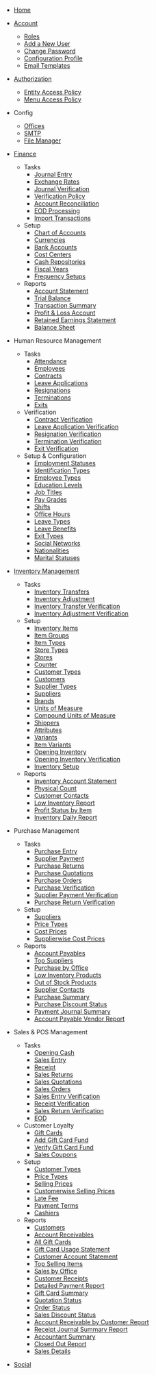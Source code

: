 - [Home](/)
- [Account](/account/readme)

  - [Roles](/account/roles)
  - [Add a New User](/account/add-new-user)
  - [Change Password](/account/change-password)
  - [Configuration Profile](/account/configuration-profile)
  - [Email Templates](/account/email-templates)

- [Authorization](/authorization/readme)

  - [Entity Access Policy](/authorization/entity-access-policy)
  - [Menu Access Policy](/authorization/menu-access-policy)

- Config

  - [Offices](/config/offices)
  - [SMTP](/config/smtp)
  - [File Manager](/config/file-manager)

<!-- - Website

  - **Tasks**
    - [Configuration](/website/tasks/configuration)
    - [Categories](/website/tasks/categories)
    - [Add a New Content](/website/tasks/add-a-new-content)
    - [Add a New Blog Post](/website/tasks/add-a-new-blog-post)
    - [View Blog Posts](/website/tasks/view-blog-posts)
    - [Menu](/website/tasks/menu)
    - [Contacts](/website/tasks/contacts)
    - [Subscriptions](/website/tasks/subscriptions)
  - [Layout Manager](/website/layout-manager/readme)
    - [Editing Theme Files](/website/layout-manager/editing-theme)
    - [Creating a New Theme](/website/layout-manager/creating-a-new-theme)
  - [Email Templates](/website/email-templates) -->

<!-- - [Address Book](/address-book/readme)
- [Calendar](/calendar/readme)
- [Updater App](/updater/readme) -->

- [Finance](/finance/readme)
  - Tasks
    - [Journal Entry](/finance/tasks/journal-entry)
    - [Exchange Rates](/finance/tasks/exchange-rates)
    - [Journal Verification](/finance/tasks/journal-verification)
    - [Verification Policy](/finance/tasks/verification-policy)
    - [Account Reconciliation](/finance/tasks/account-reconciliation)
    - [EOD Processing](/finance/tasks/eod-processing)
    - [Import Transactions](/finance/tasks/import-transactions)
  - Setup
    - [Chart of Accounts](/finance/setup/chart-of-accounts)
    - [Currencies](/finance/setup/currencies)
    - [Bank Accounts](/finance/setup/bank-accounts)
    - [Cost Centers](/finance/setup/cost-centers)
    - [Cash Repositories](/finance/setup/cash-repositories)
    - [Fiscal Years](/finance/setup/fiscal-years)
    - [Frequency Setups](/finance/setup/frequency-setups)
  - Reports
    - [Account Statement](/finance/reports/account-statement)
    - [Trial Balance](/finance/reports/trial-balance)
    - [Transaction Summary](/finance/reports/transaction-summary)
    - [Profit &amp; Loss Account](/finance/reports/profit-and-loss-account)
    - [Retained Earnings Statement](/finance/reports/retained-earnings-statement)
    - [Balance Sheet](/finance/reports/balance-sheet)
- Human Resource Management
  - Tasks
    - [Attendance](/human-resource-management/tasks/attendance)
    - [Employees](/human-resource-management/tasks/employees)
    - [Contracts](/human-resource-management/tasks/contracts)
    - [Leave Applications](/human-resource-management/tasks/leave-applications)
    - [Resignations](/human-resource-management/tasks/resignations)
    - [Terminations](/human-resource-management/tasks/terminations)
    - [Exits](/human-resource-management/tasks/exits)
  - Verification
    - [Contract Verification](/human-resource-management/verification/contracts)
    - [Leave Application Verification](/human-resource-management/verification/leave-applications)
    - [Resignation Verification](/human-resource-management/verification/resignations)
    - [Termination Verification](/human-resource-management/verification/terminations)
    - [Exit Verification](/human-resource-management/verification/exits)
  - Setup &amp; Configuration
    - [Employment Statuses](/human-resource-management/setup/employment-statuses)
    - [Identification Types](/human-resource-management/setup/identification-types)
    - [Employee Types](/human-resource-management/setup/employee-types)
    - [Education Levels](/human-resource-management/setup/education-levels)
    - [Job Titles](/human-resource-management/setup/job-titles)
    - [Pay Grades](/human-resource-management/setup/pay-grades)
    - [Shifts](/human-resource-management/setup/shifts)
    - [Office Hours](/human-resource-management/setup/office-hours)
    - [Leave Types](/human-resource-management/setup/leave-types)
    - [Leave Benefits](/human-resource-management/setup/leave-benefits)
    - [Exit Types](/human-resource-management/setup/exit-types)
    - [Social Networks](/human-resource-management/setup/social-networks)
    - [Nationalities](/human-resource-management/setup/nationalities)
    - [Marital Statuses](/human-resource-management/setup/marital-statuses)
- [Inventory Management](/inventory/readme)
  - Tasks
    - [Inventory Transfers](/inventory/tasks/inventory-transfers)
    - [Inventory Adjustment](/inventory/tasks/inventory-adjustment)
    - [Inventory Transfer Verification](/inventory/tasks/inventory-transfer-verification)
    - [Inventory Adjustment Verification](/inventory/tasks/inventory-adjustment-verification)
  - Setup
    - [Inventory Items](/inventory/setup/inventory-items)
    - [Item Groups](/inventory/setup/item-groups)
    - [Item Types](/inventory/setup/item-types)
    - [Store Types](/inventory/setup/store-types)
    - [Stores](/inventory/setup/stores)
    - [Counter](/inventory/setup/counters)
    - [Customer Types](/inventory/setup/customer-types)
    - [Customers](/inventory/setup/customers)
    - [Supplier Types](/inventory/setup/supplier-types)
    - [Suppliers](/inventory/setup/suppliers)
    - [Brands](/inventory/setup/brands)
    - [Units of Measure](/inventory/setup/units-of-measure)
    - [Compound Units of Measure](/inventory/setup/compound-units-of-measure)
    - [Shippers](/inventory/setup/shippers)
    - [Attributes](/inventory/setup/attributes)
    - [Variants](/inventory/setup/variants)
    - [Item Variants](/inventory/setup/item-variants)
    - [Opening Inventory](/inventory/setup/opening-inventory)
    - [Opening Inventory Verification](/inventory/setup/opening-inventory-verification)
    - [Inventory Setup](/inventory/setup/inventory-setup)
  - Reports
    - [Inventory Account Statement](/inventory/reports/inventory-account-statement)
    - [Physical Count](/inventory/reports/physical-count)
    - [Customer Contacts](/inventory/reports/customer-contacts)
    - [Low Inventory Report](/inventory/reports/low-inventory-report)
    - [Profit Status by Item](/inventory/reports/profit-status-by-item)
    - [Inventory Daily Report](/inventory/reports/inventory-daily-report)
- Purchase Management

  - Tasks
    - [Purchase Entry](/purchases/tasks/purchase-entry)
    - [Supplier Payment](/purchases/tasks/supplier-payment)
    - [Purchase Returns](/purchases/tasks/purchase-returns)
    - [Purchase Quotations](/purchases/tasks/purchase-quotations)
    - [Purchase Orders](/purchases/tasks/purchase-orders)
    - [Purchase Verification](/purchases/tasks/purchase-verification)
    - [Supplier Payment Verification](/purchases/tasks/supplier-payment-verification)
    - [Purchase Return Verification](/purchases/tasks/purchase-return-verification)
  - Setup
    - [Suppliers](/purchases/setup/suppliers)
    - [Price Types](/purchases/setup/price-types)
    - [Cost Prices](/purchases/setup/cost-prices)
    - [Supplierwise Cost Prices](/purchases/setup/supplierwise-cost-prices)
  - Reports
    - [Account Payables](/purchases/reports/account-payables)
    - [Top Suppliers](/purchases/reports/top-suppliers)
    - [Purchase by Office](/purchases/reports/purchase-by-office)
    - [Low Inventory Products](/purchases/reports/low-inventory-products)
    - [Out of Stock Products](/purchases/reports/out-of-stock-products)
    - [Supplier Contacts](/purchases/reports/supplier-contacts)
    - [Purchase Summary](/purchases/reports/purchase-summary)
    - [Purchase Discount Status](/purchases/reports/purchase-discount-status)
    - [Payment Journal Summary](/purchases/reports/payment-journal-summary)
    - [Account Payable Vendor Report](/purchases/reports/account-payable-vendor-report)

- Sales &amp; POS Management
  - Tasks
    - [Opening Cash](/sales/tasks/opening-cash)
    - [Sales Entry](/sales/tasks/sales-entry)
    - [Receipt](/sales/tasks/receipts)
    - [Sales Returns](/sales/tasks/sales-returns)
    - [Sales Quotations](/sales/tasks/sales-quotations)
    - [Sales Orders](/sales/tasks/sales-orders)
    - [Sales Entry Verification](/sales/tasks/sales-entry-verification)
    - [Receipt Verification](/sales/tasks/receipt-verification)
    - [Sales Return Verification](/sales/tasks/sales-return-verification)
    - [EOD](/sales/tasks/end-of-day)
  - Customer Loyalty
    - [Gift Cards](/sales/customer-loyalty/gift-cards)
    - [Add Gift Card Fund](/sales/customer-loyalty/add-gift-card-fund)
    - [Verify Gift Card Fund](/sales/customer-loyalty/verify-gift-card-fund)
    - [Sales Coupons](/sales/customer-loyalty/sales-coupons)
  - Setup
    - [Customer Types](/sales/setup/customer-types)
    - [Price Types](/sales/setup/price-types)
    - [Selling Prices](/sales/setup/selling-prices)
    - [Customerwise Selling Prices](/sales/setup/customerwise-selling-prices)
    - [Late Fee](/sales/setup/late-fee)
    - [Payment Terms](/sales/setup/payment-terms)
    - [Cashiers](/sales/setup/cashiers)
  - Reports
    - [Customers](/sales/reports/customers)
    - [Account Receivables](/sales/reports/account-receivables)
    - [All Gift Cards](/sales/reports/all-gift-cards)
    - [Gift Card Usage Statement](/sales/reports/gift-card-usage-statement)
    - [Customer Account Statement](/sales/reports/customer-account-statement)
    - [Top Selling Items](/sales/reports/top-selling-items)
    - [Sales by Office](/sales/reports/sales-by-office)
    - [Customer Receipts](/sales/reports/customer-receipts)
    - [Detailed Payment Report](/sales/reports/detailed-payment-report)
    - [Gift Card Summary](/sales/reports/gift-card-summary)
    - [Quotation Status](/sales/reports/quotation-status)
    - [Order Status](/sales/reports/order-status)
    - [Sales Discount Status](/sales/reports/sales-discount-status)
    - [Account Receivable by Customer Report](/sales/reports/account-receivable-by-customer-report)
    - [Receipt Journal Summary Report](/sales/reports/receipt-journal-summary-report)
    - [Accountant Summary](/sales/reports/account-summary)
    - [Closed Out Report](/sales/reports/closed-out-report)
    - [Sales Details](/sales/reports/sales-details)
- [Social](/social/readme)
